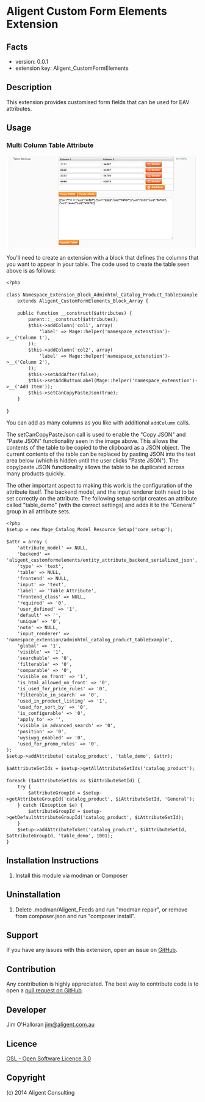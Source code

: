 Aligent Custom Form Elements Extension
======================================

Facts
-----
- version: 0.0.1
- extension key: Aligent_CustomFormElements

Description
-----------
This extension provides customised form fields that can be used for EAV attributes.

Usage
-----

### Multi Column Table Attribute

![Table Attribute](table.png)

You'll need to create an extension with a block that defines the columns that 
you want to appear in your table.  The code used to create the table seen above 
is as follows:
```
<?php

class Namespace_Extension_Block_Adminhtml_Catalog_Product_TableExample
    extends Aligent_CustomFormElements_Block_Array {

    public function __construct($attributes) {
        parent::__construct($attributes);
        $this->addColumn('col1', array(
            'label' => Mage::helper('namespace_extenstion')->__('Column 1'),
        ));
        $this->addColumn('col2', array(
            'label' => Mage::helper('namespace_extenstion')->__('Column 2'),
        ));
        $this->setAddAfter(false);
        $this->setAddButtonLabel(Mage::helper('namespace_extenstion')->__('Add Item'));
        $this->setCanCopyPasteJson(true);
    }

}
```
You can add as many columns as you like with additional `addColumn` calls.

The setCanCopyPasteJson call is used to enable the "Copy JSON" and "Paste JSON" 
functionality seen in the image above.  This allows the contents of the table to 
be copied to the clipboard as a JSON object.  The current contents of the table 
can be replaced by pasting JSON into the text area below (which is hidden until 
the user clicks "Paste JSON").  The copy/paste JSON functionality allows the 
table to be duplicated across many products quickly.

The other important aspect to making this work is the configuration of the attribute
itself.  The backend model, and the input renderer both need to be set correctly 
on the attribute.  The following setup script creates an attribute called 
"table_demo" (with the correct settings) and adds it to the "General" group in 
all attribute sets.

```
<?php
$setup = new Mage_Catalog_Model_Resource_Setup('core_setup');

$attr = array (
    'attribute_model' => NULL,
    'backend' => 'aligent_customformelements/entity_attribute_backend_serialized_json',
    'type' => 'text',
    'table' => NULL,
    'frontend' => NULL,
    'input' => 'text',
    'label' => 'Table Attribute',
    'frontend_class' => NULL,
    'required' => '0',
    'user_defined' => '1',
    'default' => '',
    'unique' => '0',
    'note' => NULL,
    'input_renderer' => 'namespace_extension/adminhtml_catalog_product_tableExample',
    'global' => '1',
    'visible' => '1',
    'searchable' => '0',
    'filterable' => '0',
    'comparable' => '0',
    'visible_on_front' => '1',
    'is_html_allowed_on_front' => '0',
    'is_used_for_price_rules' => '0',
    'filterable_in_search' => '0',
    'used_in_product_listing' => '1',
    'used_for_sort_by' => '0',
    'is_configurable' => '0',
    'apply_to' => '',
    'visible_in_advanced_search' => '0',
    'position' => '0',
    'wysiwyg_enabled' => '0',
    'used_for_promo_rules' => '0',
);
$setup->addAttribute('catalog_product', 'table_demo', $attr);

$aAttributeSetIds = $setup->getAllAttributeSetIds('catalog_product');

foreach ($aAttributeSetIds as $iAttributeSetId) {
    try {
        $attributeGroupId = $setup->getAttributeGroupId('catalog_product', $iAttributeSetId, 'General');
    } catch (Exception $e) {
        $attributeGroupId = $setup->getDefaultAttributeGroupId('catalog_product', $iAttributeSetId);
    }
    $setup->addAttributeToSet('catalog_product', $iAttributeSetId, $attributeGroupId, 'table_demo', 1001);
}
```

Installation Instructions
-------------------------
1. Install this module via modman or Composer

Uninstallation
--------------
1. Delete .modman/Aligent_Feeds and run "modman repair", or remove from 
composer.json and run "composer install".

Support
-------
If you have any issues with this extension, open an issue on [GitHub](https://github.com/aligent/Aligent_CustomFormElements/issues).

Contribution
------------
Any contribution is highly appreciated. The best way to contribute code is to open a [pull request on GitHub](https://help.github.com/articles/using-pull-requests).

Developer
---------
Jim O'Halloran <jim@aligent.com.au>

Licence
-------
[OSL - Open Software Licence 3.0](http://opensource.org/licenses/osl-3.0.php)

Copyright
---------
(c) 2014 Aligent Consulting
